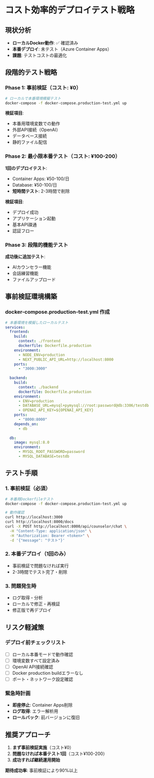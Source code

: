 # コスト効率的デプロイテスト戦略

## 現状分析
- **ローカルDocker動作**: ✅ 確認済み
- **本番デプロイ**: 未テスト（Azure Container Apps）
- **課題**: テストコストの最適化

## 段階的テスト戦略

### Phase 1: 事前検証（コスト: ¥0）
```bash
# ローカルで本番環境模擬テスト
docker-compose -f docker-compose.production-test.yml up
```

**検証項目**:
- 本番用環境変数での動作
- 外部API接続（OpenAI）
- データベース接続
- 静的ファイル配信

### Phase 2: 最小限本番テスト（コスト: ¥100-200）
**1回のデプロイテスト**:
- Container Apps: ¥50-100/日
- Database: ¥50-100/日
- **短時間テスト**: 2-3時間で削除

**検証項目**:
- デプロイ成功
- アプリケーション起動
- 基本API疎通
- 認証フロー

### Phase 3: 段階的機能テスト
**成功後に追加テスト**:
- AIカウンセラー機能
- 会話練習機能
- ファイルアップロード

## 事前検証環境構築

### docker-compose.production-test.yml 作成
```yaml
# 本番環境を模擬したローカルテスト
services:
  frontend:
    build:
      context: ./frontend
      dockerfile: Dockerfile.production
    environment:
      - NODE_ENV=production
      - NEXT_PUBLIC_API_URL=http://localhost:8000
    ports:
      - "3000:3000"
  
  backend:
    build:
      context: ./backend  
      dockerfile: Dockerfile.production
    environment:
      - ENV=production
      - DATABASE_URL=mysql+pymysql://root:password@db:3306/testdb
      - OPENAI_API_KEY=${OPENAI_API_KEY}
    ports:
      - "8000:8000"
    depends_on:
      - db
  
  db:
    image: mysql:8.0
    environment:
      - MYSQL_ROOT_PASSWORD=password
      - MYSQL_DATABASE=testdb
```

## テスト手順

### 1. 事前検証（必須）
```bash
# 本番用Dockerfileテスト
docker-compose -f docker-compose.production-test.yml up

# 動作確認
curl http://localhost:3000
curl http://localhost:8000/docs
curl -X POST http://localhost:8000/api/counselor/chat \
  -H "Content-Type: application/json" \
  -H "Authorization: Bearer <token>" \
  -d '{"message": "テスト"}'
```

### 2. 本番デプロイ（1回のみ）
- 事前検証で問題なければ実行
- 2-3時間でテスト完了・削除

### 3. 問題発生時
- ログ取得・分析
- ローカルで修正・再検証
- 修正版で再デプロイ

## リスク軽減策

### デプロイ前チェックリスト
- [ ] ローカル本番モードで動作確認
- [ ] 環境変数すべて設定済み
- [ ] OpenAI API接続確認
- [ ] Docker production buildエラーなし
- [ ] ポート・ネットワーク設定確認

### 緊急時計画
- **即座停止**: Container Apps削除
- **ログ取得**: エラー解析用
- **ロールバック**: 前バージョンに復旧

## 推奨アプローチ

1. **まず事前検証実施**（コスト¥0）
2. **問題なければ本番テスト1回**（コスト¥100-200）
3. **成功すれば継続運用開始**

**期待成功率**: 事前検証により90%以上